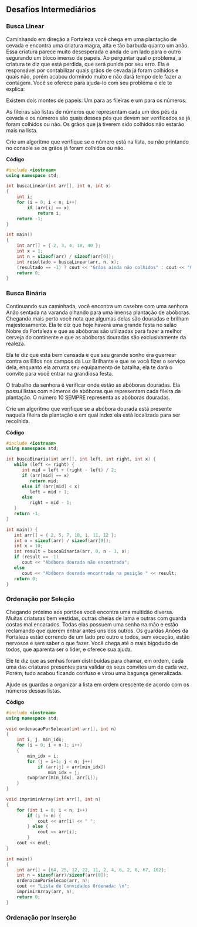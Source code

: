 ## Desafios Intermediários

### Busca Linear

Caminhando em direção a Fortaleza você chega em uma plantação de cevada e encontra uma criatura magra, alta e tão barbuda quanto um anão. Essa criatura parece muito desesperada e anda de um lado para o outro segurando um bloco imenso de papeis. Ao perguntar qual o problema, a criatura te diz que está perdida, que será punida por seu erro. Ela é responsável por contabilizar quais grãos de cevada já foram colhidos e quais não, porém acabou dormindo muito e não dará tempo dele fazer a contagem. Você se oferece para ajuda-lo com seu problema e ele te explica:

Existem dois montes de papeis: Um para as fileiras e um para os números.

As fileiras são listas de números que representam cada um dos pés da cevada e os números são quais desses pés que devem ser verificados se já foram colhidos ou não. Os grãos que já tiverem sido colhidos não estarão mais na lista.

Crie um algoritmo que verifique se o número está na lista, ou não printando no console se os grãos já foram colhidos ou não.

**Código**

```cpp
#include <iostream>
using namespace std;

int buscaLinear(int arr[], int n, int x)
{
    int i;
    for (i = 0; i < n; i++)
        if (arr[i] == x)
            return i;
    return -1;
}

int main()
{
    int arr[] = { 2, 3, 4, 10, 40 };
    int x = 1;
    int n = sizeof(arr) / sizeof(arr[0]);
    int resultado = buscaLinear(arr, n, x);
    (resultado == -1) ? cout << "Grãos ainda não colhidos" : cout << "Grãos já colhidos" << resultado;
    return 0;
}
```

### Busca Binária

Continuando sua caminhada, você encontra um casebre com uma senhora Anão sentada na varanda olhando para uma imensa plantação de abóboras. Chegando mais perto você nota que algumas delas são douradas e brilham majestosamente. Ela te diz que hoje haverá uma grande festa no salão Nobre da Fortaleza e que as abóboras são utilizadas para fazer a melhor cerveja do continente e que as abóboras douradas são exclusivamente da realeza.

Ela te diz que está bem cansada e que seu grande sonho era guerrear contra os Elfos nos campos da Luz Brilhante e que se você fizer o serviço dela, enquanto ela arruma seu equipamento de batalha, ela te dará o convite para você entrar na grandiosa festa.

O trabalho da senhora é verificar onde estão as abóboras douradas. Ela possui listas com números de abóboras que representam cada fileira da plantação. O número 10 SEMPRE representa as abóboras douradas.

Crie um algoritmo que verifique se a abóbora dourada está presente naquela fileira da plantação e em qual index ela está localizada para ser recolhida.

**Código**

```cpp
#include <iostream>
using namespace std;

int buscaBinaria(int arr[], int left, int right, int x) {
   while (left <= right) {
      int mid = left + (right - left) / 2;
      if (arr[mid] == x)
         return mid;
      else if (arr[mid] < x)
         left = mid + 1;
      else
         right = mid - 1;
   }
   return -1;
}

int main() {
   int arr[] = { 2, 5, 7, 10, 1, 11, 12 };
   int n = sizeof(arr) / sizeof(arr[0]);
   int x = 10;
   int result = buscaBinaria(arr, 0, n - 1, x);
   if (result == -1)
      cout << "Abóbora dourada não encontrada";
   else
      cout << "Abóbora dourada encontrada na posição " << result;
   return 0;
}
```

### Ordenação por Seleção

Chegando próximo aos portões você encontra uma multidão diversa. Muitas criaturas bem vestidas, outras cheias de lama e outras com guarda costas mal encarados. Todas elas possuem uma senha na mão e estão reclamando que querem entrar antes uns dos outros. Os guardas Anões da Fortaleza estão correndo de um lado pro outro e todos, sem exceção, estão nervosos e sem saber o que fazer. Você chega até o mais bigodudo de todos, que aparenta ser o líder, e oferece sua ajuda. 

Ele te diz que as senhas foram distribuídas para chamar, em ordem, cada uma das criaturas presentes para validar os seus convites um de cada vez. Porém, tudo acabou ficando confuso e virou uma bagunça generalizada.

Ajude os guardas a organizar a lista em ordem crescente de acordo com os números dessas listas.

**Código**

```cpp
#include <iostream>
using namespace std;

void ordenacaoPorSelecao(int arr[], int n)
{
    int i, j, min_idx;
    for (i = 0; i < n-1; i++)
    {
        min_idx = i;
        for (j = i+1; j < n; j++)
            if (arr[j] < arr[min_idx])
                min_idx = j;
        swap(arr[min_idx], arr[i]);
    }
}

void imprimirArray(int arr[], int n)
{
    for (int i = 0; i < n; i++)
        if (i != n) {
            cout << arr[i] << " ";
        } else {
            cout << arr[i];
        }
    cout << endl;
}

int main()
{
    int arr[] = {64, 25, 12, 22, 11, 2, 4, 6, 2, 0, 67, 102};
    int n = sizeof(arr)/sizeof(arr[0]);
    ordenacaoPorSelecao(arr, n);
    cout << "Lista de Convidados Ordenada: \n";
    imprimirArray(arr, n);
    return 0;
}
```

### Ordenação por Inserção
